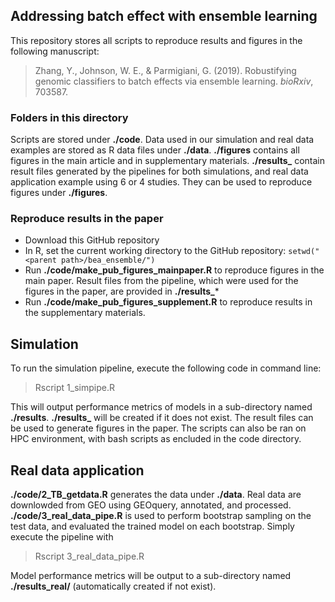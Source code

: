 ## Addressing batch effect with ensemble learning

This repository stores all scripts to reproduce results and figures in the following manuscript:

> Zhang, Y., Johnson, W. E., & Parmigiani, G. (2019). Robustifying genomic classifiers to batch effects via ensemble learning. *bioRxiv*, 703587.


### Folders in this directory
Scripts are stored under **./code**. Data used in our simulation and real data examples are stored as R data files under **./data**. **./figures** contains all figures in the main article and in supplementary materials. **./results_** contain result files generated by the pipelines for both simulations, and real data application example using 6 or 4 studies. They can be used to reproduce figures under **./figures**.


### Reproduce results in the paper
+ Download this GitHub repository
+ In R, set the current working directory to the GitHub repository: ``setwd("<parent path>/bea_ensemble/")``
+ Run **./code/make_pub_figures_mainpaper.R** to reproduce figures in the main paper. Result files from the pipeline, which were used for the figures in the paper, are provided in **./results_***
+ Run **./code/make_pub_figures_supplement.R** to reproduce results in the supplementary materials.


## Simulation 
To run the simulation pipeline, execute the following code in command line:

> Rscript 1_simpipe.R <sample size per batch> <mean batch effect> <variance batch effect>

This will output performance metrics of models in a sub-directory named **./results**. **./results_** will be created if it does not exist. The result files can be used to generate figures in the paper. The scripts can also be ran on HPC environment, with bash scripts as encluded in the code directory. 


## Real data application
**./code/2_TB_getdata.R** generates the data under **./data**. Real data are downlowded from GEO using GEOquery, annotated, and processed. **./code/3_real_data_pipe.R** is used to perform bootstrap sampling on the test data, and evaluated the trained model on each bootstrap. Simply execute the pipeline with

> Rscript 3_real_data_pipe.R

Model performance metrics will be output to a sub-directory named **./results_real/** (automatically created if not exist).
